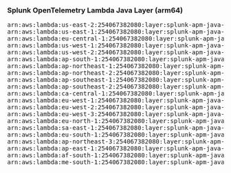 <h3>Splunk OpenTelemetry Lambda Java Layer (arm64)</h3>

<pre>
arn:aws:lambda:us-east-2:254067382080:layer:splunk-apm-java-arm:16
arn:aws:lambda:us-east-1:254067382080:layer:splunk-apm-java-arm:16
arn:aws:lambda:eu-central-1:254067382080:layer:splunk-apm-java-arm:16
arn:aws:lambda:us-west-1:254067382080:layer:splunk-apm-java-arm:16
arn:aws:lambda:us-west-2:254067382080:layer:splunk-apm-java-arm:16
arn:aws:lambda:ap-south-1:254067382080:layer:splunk-apm-java-arm:16
arn:aws:lambda:ap-northeast-1:254067382080:layer:splunk-apm-java-arm:16
arn:aws:lambda:ap-northeast-2:254067382080:layer:splunk-apm-java-arm:16
arn:aws:lambda:ap-southeast-1:254067382080:layer:splunk-apm-java-arm:16
arn:aws:lambda:ap-southeast-2:254067382080:layer:splunk-apm-java-arm:16
arn:aws:lambda:ca-central-1:254067382080:layer:splunk-apm-java-arm:16
arn:aws:lambda:eu-west-1:254067382080:layer:splunk-apm-java-arm:16
arn:aws:lambda:eu-west-2:254067382080:layer:splunk-apm-java-arm:16
arn:aws:lambda:eu-west-3:254067382080:layer:splunk-apm-java-arm:16
arn:aws:lambda:eu-north-1:254067382080:layer:splunk-apm-java-arm:16
arn:aws:lambda:sa-east-1:254067382080:layer:splunk-apm-java-arm:16
arn:aws:lambda:eu-south-1:254067382080:layer:splunk-apm-java-arm:16
arn:aws:lambda:ap-northeast-3:254067382080:layer:splunk-apm-java-arm:16
arn:aws:lambda:ap-east-1:254067382080:layer:splunk-apm-java-arm:16
arn:aws:lambda:af-south-1:254067382080:layer:splunk-apm-java-arm:16
arn:aws:lambda:me-south-1:254067382080:layer:splunk-apm-java-arm:16
</pre>
